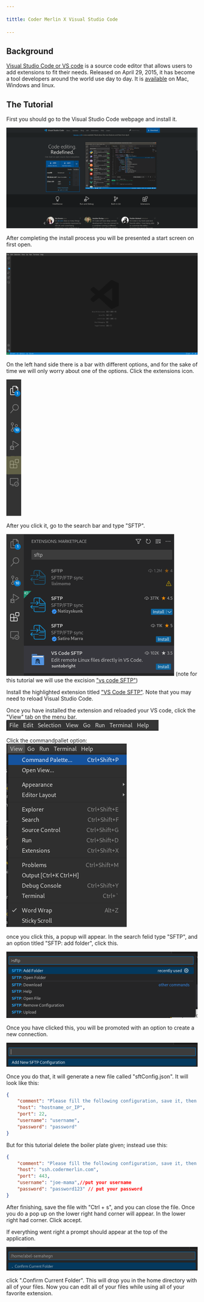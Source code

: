 ```yaml
---

tittle: Coder Merlin X Visual Studio Code

---
```


## Background

[Visual Studio Code or VS code](https://code.visualstudio.com/) is a source code editor that allows users to add 
extensions to fit their needs. Released on April 29, 2015, it has become a tool developers around the world use day to day. It is [available](https://code.visualstudio.com/) on Mac, Windows and linux.



## The Tutorial

First you should go to the Visual Studio Code webpage and install it.

![](pic/vscodeWebsite.png)

After completing the install process you will be presented a start screen on first open.

![](pic/vscodeStartScreen.png)

On the left hand side there is a bar with different options, and for the sake of time we will only worry about one of the options. Click the extensions icon.

![](pic/bar.png)

After you click it, go to the search bar and type "SFTP".

![](pic/sftp.png)
(note for this tutorial we will use the excision ["vs code SFTP"](https://marketplace.visualstudio.com/items?itemName=suntobright.vscode-sftp))

Install the highlighted extension titled ["VS Code SFTP"](https://marketplace.visualstudio.com/items?itemName=suntobright.vscode-sftp). Note that you may need to reload Visual Studio Code.

Once you have installed the extension and reloaded your VS code, click the "View" tab on the menu bar.
![](pic/menueBar.png)


Click the commandpallet option:
![](pic/view.png)

once you click this, a popup will appear. In the search felid type "SFTP", and an option titled "SFTP: add folder", click this.

![](pic/popup.png)

Once you have clicked this, you will be promoted with an option to create a new connection.

![](pic/connect.png)

Once you do that, it will generate a new file called "sftConfig.json". It will look like this:

```json
{
    "comment": "Please fill the following configuration, save it, then close the tab.",
    "host": "hostname_or_IP",
    "port": 22,
    "username": "username",
    "password": "password"
}
```

But for this tutorial delete the boiler plate given; instead use this:

```json
{
    "comment": "Please fill the following configuration, save it, then close the tab.",
    "host": "ssh.codermerlin.com",
    "port": 443,
    "username": "joe-mama",//put your username
    "password": "password123" // put your password
}
```
After finishing, save the file with "Ctrl + s", and you can close the file. Once you do a pop up on the lower right hand corner will appear. In the lower right had corner. Click accept.

If everything went right a prompt should appear at the top of the application.

![](pic/fin.png)

click ".Confirm Current Folder". This will drop you in the home directory with all of your files. Now you can edit all of your files while using all of your favorite extension. 
